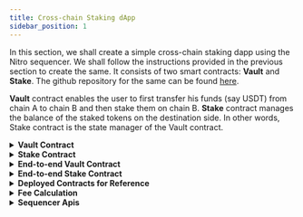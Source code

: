 ```yaml
---
title: Cross-chain Staking dApp
sidebar_position: 1
---
```


In this section, we shall create a simple cross-chain staking dapp using the Nitro sequencer. We shall follow the instructions provided in the previous section to create the same. It consists of two smart contracts: **Vault** and **Stake**. The github repository for the same can be found [here](https://github.com/router-protocol/sequencer-staking/tree/master).

**Vault** contract enables the user to first transfer his funds (say USDT) from chain A to chain B and then stake them on chain B.
**Stake** contract manages the balance of the staked tokens on the destination side. In other words, Stake contract is the state manager of the Vault contract.

<details>
<summary><b>Vault Contract</b></summary>

#### Installing the dependencies

Install the openzeppelin contracts by running the following command:

`yarn add @openzeppelin/contracts` or `npm install @openzeppelin/contracts`

#### Defining the IStake interface

Create an `IStake.sol` file with the following code:

```javascript
pragma solidity ^0.8.18;

interface IStake {
    function stake(
    address user,
    address token,
    uint256 amount
    ) external;
    function unstake(
    address user,
    address token,
    uint256 amount
    ) external;
}

```

#### Defining the IAssetForwarder interface

Create an `IAssetForwarder.sol` file with the following code:

```javascript
// SPDX-License-Identifier: MIT
pragma solidity ^0.8.18;

interface IAssetForwarder {
    struct DepositData {
        uint256 partnerId;
        uint256 amount;
        uint256 destAmount;
        address srcToken;
        address refundRecipient;
        bytes32 destChainIdBytes;
    }

    function iDepositMessage(
        DepositData memory depositData,
        bytes memory destToken,
        bytes memory recipient,
        bytes memory message
    ) external payable;
}

interface IMessageHandler {
    function handleMessage(
        address tokenSent,
        uint256 amount,
        bytes memory message
    ) external;
}
```

This is the standard interface for Router Nitro's asset transfer contract.

#### Instantiating the contract

```javascript
//SPDX-License-Identifier: Unlicense
pragma solidity ^0.8.18;

import {SafeERC20, IERC20} from "@openzeppelin/contracts/token/ERC20/utils/SafeERC20.sol";
import {AccessControl} from "@openzeppelin/contracts/access/AccessControl.sol";
import {IAssetForwarder, IMessageHandler} from "./IAssetForwarder.sol";
import {IStake} from "./IStake.sol";

contract Vault is AccessControl, IMessageHandler {
}
```

Importing the necessary interfaces and libraries in the contract.

For your information:

1. `SafeERC20.sol` is the contract we shall use to access various functions of ERC20 tokens.
2. `AccessControl.sol` is the contract we shall use for putting admin controls over certain functions.
3. `IAssetForwarder.sol` is the interface of the Nitro's AssetForwarder contract which will be used to call the bridge to transfer funds with message across chains.
4. `IMessageHandler.sol` is the interface which defines a function to receive funds with message from the Nitro's AssetForwarder on the destination chain.
5. `IStake.sol` is the interface of Stake contract which we need here for defining an instance of staking contract into our Vault contract.

#### Creating state variables and the constructor

```javascript
    using SafeERC20 for IERC20;

    struct ChainData {
        bytes vault;
        bytes usdt;
    }

    IStake public stakingContract;
    address public nitroAssetForwarder;
    address public immutable usdt;

    mapping(string => ChainData) public chainData;

    constructor(address _nitroAssetForwarder, address _usdt) {
        nitroAssetForwarder = _nitroAssetForwarder;
        usdt = _usdt;
        _setupRole(DEFAULT_ADMIN_ROLE, msg.sender);
    }

```

1. `stakingContract`: This is the instance of our Stake contract.
2. `nitroAssetForwarder`: This is the address of the Nitro's Asset Forwarder contract.
3. `usdt` : This is the address of asset that will be used for staking. For simplicity we have used USDT but any other token can also be used.
4. `chainData` : A mapping of chain IDs with the respective Vault contract and USDT addresses. This will be used to fetch Vault contract and the USDT address for the destination chain when one calls the cross-chain staking function.
5. `constructor`: Create the constructor with the addresses of the Nitro's Asset Forwarder contract and USDT token and set that into our state variable. Also assign the `DEFAULT_ADMIN_ROLE` to the deployer.

#### Function to set the Staking contract

```javascript
    function setStakingContract(address _stakingContract) external onlyRole(DEFAULT_ADMIN_ROLE) {
        stakingContract = IStake(_stakingContract);
    }
```

The Vault contract on every chain must know the address of its corresponding Stake contract on that chain to interact with it. To store the address of the Stake contract, the vault contract's `setStakingContract` function.

#### Function to set the Chain Data

```javascript
    function setChainData(
        string memory _chainId,
        bytes memory _vaultContract,
        bytes memory _usdt
    ) external onlyRole(DEFAULT_ADMIN_ROLE) {
        chainData[_chainId] = ChainData(_vaultContract, _usdt);
    }
```

To stake funds cross-chain, the Vault contract have knowledge of the recipient Vault contract address on the destination chain. Also the destination token address should be known to it. These parameters can be stored in the chainData mapping.
This mapping can be set by the admin using the `setChainData` function.

#### Function that enables cross-chain sequenced transfers

```javascript
    function iStake(
        uint256 amount,
        uint256 destAmount,
        string memory destChainId
    ) public payable {
        IERC20(usdt).safeTransferFrom(msg.sender, address(this), amount);
        IERC20(usdt).safeIncreaseAllowance(nitroAssetForwarder, amount);

        ChainData memory destChainData = chainData[destChainId];

        IAssetForwarder.DepositData memory depositData = IAssetForwarder
            .DepositData({
                partnerId: 1,
                amount: amount,
                destAmount: destAmount,
                srcToken: usdt,
                refundRecipient: msg.sender,
                destChainIdBytes: getChainIdBytes(destChainId)
            });

        IAssetForwarder(nitroAssetForwarder).iDepositMessage(
            depositData,
            destChainData.usdt,
            destChainData.vault,
            abi.encode(msg.sender)
        );
    }
```

It is the `iStake` function that:

1. Encodes the data that needs to be sent to the destination chain whenever a cross-chain request is received. Here only the recipient or user address is needed to update the staked balance against the user's address on the destination chain.
2. Calls the selector for the `iDepositMessage` function in Nitro's Asset Forwarder as per the data passed in the parameters along with other parameters.

Let us understand the parameters of `iStake` function one by one:

| destChainIdBytes | Network IDs of the chains in bytes32 format. These can be found [here](../supported-chains-tokens.md).                                                                                                                                                                                                                                                                                                                                                |
| ---------------- | ----------------------------------------------------------------------------------------------------------------------------------------------------------------------------------------------------------------------------------------------------------------------------------------------------------------------------------------------------------------------------------------------------------------------------------------------------- |
| amount           | Decimal-adjusted amount of the token that has to be transferred from the source chain.                                                                                                                                                                                                                                                                                                                                                                |
| destAmount       | Amount of tokens (in source chain decimals) expected to be received by the recipient on the destination chain. This can be calculated using the Nitro's PathFinder API. A small script has been added in the scripts folder of the [github repository](https://github.com/router-protocol/sequencer-staking/tree/main/scripts) to calculate the destination amount. Refer to the [**Fee Management**](../fee-management.md) section for more details. |
| destChainId      | ChainId of the destination chain.                                                                                                                                                                                                                                                                                                                                                                                                                     |

#### Function that receives the cross-chain call and executes the Stake function on the destination chain

```javascript
    function handleMessage(
        address tokenSent,
        uint256 amount,
        bytes memory message
    ) external {
        // Checking if the sender is the voyager execute handler contract
        require(
            msg.sender == nitroAssetForwarder,
            "only nitro asset forwarder"
        );

        IERC20(tokenSent).safeIncreaseAllowance(
            address(stakingContract),
            amount
        );

        // decoding the data we sent from the source chain
        address user = abi.decode(message, (address));

        // calling the stake function
        stakingContract.stake(user, tokenSent, amount);
    }
```

It is the `handleMessage` function that:

1. Checks that the caller of the function is Nitro's Asset Forwarder contract only.
2. Increases the allowance for the Stake contract so that the Vault can transfer funds to the Stake contract.
3. Decodes the data that was encoded on the source chain (recipient address) at the time of initiating the cross-chain transfer.
4. Calls the Stake contract and updates the user’s staked balance.

</details>

<details>
<summary><b>Stake Contract</b></summary>

#### Installing the dependencies

Install the openzeppelin contracts by running the following command:

`yarn add @openzeppelin/contracts` or `npm install @openzeppelin/contracts`

#### Instantiating the contract

```javascript
//SPDX-License-Identifier: Unlicense
pragma solidity ^0.8.18;

import "@openzeppelin/contracts/token/ERC20/utils/SafeERC20.sol";
import "@openzeppelin/contracts/utils/math/SafeMath.sol";
import "./IStake.sol";

contract Stake is IStake {

}
```

Importing the necessary interfaces and libraries in the contract.

#### Creating state variables and the constructor

```javascript
    using SafeERC20 for IERC20;
    using SafeMath for uint256;

    address public immutable vault;

    // user address => token address => staked amount
    mapping(address => mapping(address => uint256)) public stakedBalance;

    constructor(address _vault) {
        vault = _vault;
    }
```

1. `vault`: Address of your Vault contract.
2. `stakedBalance` : Mapping that stores the amount of tokens staked by a particular user.
3. `constructor` : Create the constructor with the address of the Vault contract and store it in the variable `vault`.

#### Adding modifier onlyVault()

```javascript
    modifier onlyVault() {
        require(msg.sender == vault, "Only Vault");
        _;
    }
```

This modifier will ensure that the `stake` and `unstake` functions can only be called by the Vault contract.

#### Adding functions to Stake and Unstake

```javascript
    function stake(
        address user,
        address token,
        uint256 amount
    ) external override onlyVault {
        require(amount != 0, "amount cannot be 0");
        IERC20(token).safeTransferFrom(msg.sender, address(this), amount);
        stakedBalance[user][token] += amount;
    }
```

This function:

1. Checks that amount cannot be 0.
2. Transfers the tokens to itself.
3. Updates the staked balance for the user.

```javascript
    function unstake(
        address user,
        address token,
        uint256 amount
    ) external override onlyVault {
        stakedBalance[user][token] = stakedBalance[user][token].sub(
            amount,
            "User balance too low"
        );
        IERC20(token).safeTransfer(user, amount);
    }
```

This function checks the staked balance of the user, subtracts the amount that the user wants to unstake and transfers that amount back to the user.

</details>

<details>
<summary><b> End-to-end Vault Contract</b></summary>

```javascript
//SPDX-License-Identifier: Unlicense
pragma solidity ^0.8.18;

import {SafeERC20, IERC20} from "@openzeppelin/contracts/token/ERC20/utils/SafeERC20.sol";
import {AccessControl} from "@openzeppelin/contracts/access/AccessControl.sol";
import {IAssetForwarder, IMessageHandler} from "./IAssetForwarder.sol";
import {IStake} from "./IStake.sol";

contract Vault is AccessControl, IMessageHandler {
    using SafeERC20 for IERC20;

    struct ChainData {
        bytes vault;
        bytes usdt;
    }

    IStake public stakingContract;
    address public nitroAssetForwarder;
    address public immutable usdt;

    mapping(string => ChainData) public chainData;

    constructor(address _nitroAssetForwarder, address _usdt) {
        nitroAssetForwarder = _nitroAssetForwarder;
        usdt = _usdt;
        _setupRole(DEFAULT_ADMIN_ROLE, msg.sender);
    }

    function setStakingContract(
        address _stakingContract
    ) external onlyRole(DEFAULT_ADMIN_ROLE) {
        stakingContract = IStake(_stakingContract);
    }

    function setChainData(
        string memory _chainId,
        bytes memory _vaultContract,
        bytes memory _usdt
    ) external onlyRole(DEFAULT_ADMIN_ROLE) {
        chainData[_chainId] = ChainData(_vaultContract, _usdt);
    }

    function stake(uint256 _amount) external {
        IERC20(usdt).safeTransferFrom(msg.sender, address(this), _amount);
        stakingContract.stake(msg.sender, usdt, _amount);
    }

    function unstake(uint256 _amount) external {
        stakingContract.unstake(msg.sender, usdt, _amount);
    }

    function iStake(
        uint256 amount,
        uint256 destAmount,
        string memory destChainId
    ) public payable {
        IERC20(usdt).safeTransferFrom(msg.sender, address(this), amount);
        IERC20(usdt).safeIncreaseAllowance(nitroAssetForwarder, amount);

        ChainData memory destChainData = chainData[destChainId];

        IAssetForwarder.DepositData memory depositData = IAssetForwarder
            .DepositData({
                partnerId: 1,
                amount: amount,
                destAmount: destAmount,
                srcToken: usdt,
                refundRecipient: msg.sender,
                destChainIdBytes: getChainIdBytes(destChainId)
            });

        IAssetForwarder(nitroAssetForwarder).iDepositMessage(
            depositData,
            destChainData.usdt,
            destChainData.vault,
            abi.encode(msg.sender)
        );
    }

    function handleMessage(
        address tokenSent,
        uint256 amount,
        bytes memory message
    ) external {
        // Checking if the sender is the voyager execute handler contract
        require(
            msg.sender == nitroAssetForwarder,
            "only nitro asset forwarder"
        );

        IERC20(tokenSent).safeIncreaseAllowance(
            address(stakingContract),
            amount
        );

        // decoding the data we sent from the source chain
        address user = abi.decode(message, (address));

        // calling the stake function
        stakingContract.stake(user, tokenSent, amount);
    }

    function getChainIdBytes(
        string memory _chainId
    ) public pure returns (bytes32) {
        bytes32 chainIdBytes32;

        // solhint-disable-next-line no-inline-assembly
        assembly {
            chainIdBytes32 := mload(add(_chainId, 32))
        }

        return chainIdBytes32;
    }
}
```

</details>

<details>
<summary><b>End-to-end Stake Contract</b></summary>

```javascript
//SPDX-License-Identifier: Unlicense
pragma solidity ^0.8.18;

import "@openzeppelin/contracts/token/ERC20/utils/SafeERC20.sol";
import "@openzeppelin/contracts/utils/math/SafeMath.sol";
import "./IStake.sol";

contract Stake is IStake {
    using SafeERC20 for IERC20;
    using SafeMath for uint256;
    address public immutable vault;

    // user address => token address => staked amount
    mapping(address => mapping(address => uint256)) public stakedBalance;

    constructor(address _vault) {
        vault = _vault;
    }

    modifier onlyVault() {
        require(msg.sender == vault, "Only Vault");
        _;
    }

    function stake(
        address user,
        address token,
        uint256 amount
    ) external override onlyVault {
        require(amount != 0, "amount cannot be 0");
        IERC20(token).safeTransferFrom(msg.sender, address(this), amount);
        stakedBalance[user][token] += amount;
    }

    function unstake(
        address user,
        address token,
        uint256 amount
    ) external override onlyVault {
        stakedBalance[user][token] = stakedBalance[user][token].sub(
            amount,
            "User balance too low"
        );
        IERC20(token).safeTransfer(user, amount);
    }
}
```

</details>

<details>
<summary><b>Deployed Contracts for Reference</b></summary>

**Polygon Mumbai Testnet**

<u>Vault</u>

[0x068b55dfA3BCe91F7f0e06141f45004162ff022E](https://mumbai.polygonscan.com/address/0x068b55dfA3BCe91F7f0e06141f45004162ff022E)

<u>Stake</u>

[0x8df3B21428A22062a71fC89aDA42462088dDFa4E](https://mumbai.polygonscan.com/address/0x8df3B21428A22062a71fC89aDA42462088dDFa4E)

**Avalanche Fuji Testnet**

<u>Vault</u>

[0x43595baC35AC74fdc65Ef8225e7DE08Fe6883979](https://testnet.snowtrace.io/address/0x43595baC35AC74fdc65Ef8225e7DE08Fe6883979)

<u>Stake</u>

[0x37dab2d677ba8B67408CD020D696BD5b16dB6ad4](https://testnet.snowtrace.io/address/0x37dab2d677ba8B67408CD020D696BD5b16dB6ad4)

**Sample Cross Chain Transaction**

[Transaction](https://nitro-explorer.routerprotocol.com/tx/0x89b76319de7a4d77428f93f7f96e08a1f5a2bf03ab5fc1cb8f039ccd4ff4fb6a)

</details>

<details>
<summary><b>Fee Calculation</b></summary>

The fee for using Nitro sequencer has two components:

- **Transfer/Forwarder Fee**: The fee for transferring tokens from one chain to another. Users can use this [API](https://api.trustless-voyager.alpha.routerprotocol.com/api#/Fees/FeeController_getFeesForChainInTokenTerms) to estimate the fee by putting in the destination chain ID, address of the token on the destination chain, token amount, and token decimals. There is another boolean value `checkLiquidity`:

  - If marked as TRUE, the API gives the list of all the forwarders which have enough liquidity (along with the fee they would charge in terms of the token desired) against the amount requested by the user for the token.
  - If marked as FALSE, the API gives the list of all the forwarders whether or not they have enough liquidity to take up the transaction.

- **Additional Fee**: This is the gas fee for executing the message upon receiving the tokens on the destination chain. For this, two things are needed:

  1. Gas limit required for execution of the request on the destination chain. This can be calculated using tools like hardhat-gas-reporter.
  2. Gas price with which to execute the request on the destination chain. This can be calculated using the RPC of the destination chain.

  ```javascript
  // using ethers.js
  const gasPrice = await provider.getGasPrice();

  // using web3.js
  const gasPrice = web3.eth.getGasPrice().then((result) => {
    console.log(web3.utils.fromWei(result, 'ether'));
  });
  ```

Let’s say the gas limit required to execute the message on Mumbai (destination chain) is 200000 units, the gas price is 26 GWEI, then:

```math
total_gas_fee = {(200000 * 26 * (10^9)) / (10^18)} wMATIC = 0.0052 wMATIC
```

The fees could also be calculated directly using the Nitro's PathFinder API the script to which can be found in the [Github repository](https://github.com/router-protocol/sequencer-staking/tree/main/scripts) in the scripts folder.

<!-- Let's suppose the user is transferring 100 USDC from the source chain to the destination chain, the user should put the `destAmount` as the following:

```math
destAmount = 100 - forwarder fee - total_gas_fee
``` -->

</details>

<details>
<summary><b>Sequencer Apis</b></summary>

You can use sequencer api to trigger a cross-chain transaction with some custom instruction.

Sample code is provided here -

```ts
import { ethers } from 'ethers';

const PATH_FINDER_API_URL = 'https://api.pf.testnet.routerprotocol.com/api';

const getQuote = async () => {
  const params = {
    fromTokenAddress: '0x22bAA8b6cdd31a0C5D1035d6e72043f4Ce6aF054', // USDT on src chain
    toTokenAddress: '0xb452b513552aa0B57c4b1C9372eFEa78024e5936', // USDT on dest chain
    amount: '10000000000000', // source amount
    fromTokenChainId: '80001', // Mumbai
    toTokenChainId: '43113', // Fuji
    slippageTolerance: 1, // optional
    additionalGasLimit: '100000', // Additional gas limit to execute instruction on dest chain
    partnerId: 0, // (Optional) - For any partnership, get your unique partner id - https://app.routernitro.com/partnerId
  };

  const endpoint = 'v2/sequencer-quote';
  const quoteUrl = `${PATH_FINDER_API_URL}/${endpoint}`;

  try {
    const { data } = await axios.get(quoteUrl, { params });
    return data;
  } catch (e) {
    console.error(`Fetching quote data from pathfinder: ${e}`);
  }
};

/**
 * senderAddress: The address of the sender of the transaction.
 * receiverAddress: The receiver here should be the contract address that should receive the funds 
   along with the instructions.
 * contractMessage: Message to be passed to the destination chain contract.
 * refundAddress: The address which will receive funds in case no forwarder picks up the transaction
   and the user needs to withdraw the funds after some interval of time. Do fill this address very
   carefully otherwise you may lose your funds.
 */
const getTransaction = async (quoteData) => {
  const endpoint = 'v2/sequencer-transaction';
  const txDataUrl = `${PATH_FINDER_API_URL}/${endpoint}`;

  try {
    const res = await axios.post(txDataUrl, {
      ...quoteData,
      senderAddress: '<sender-address>',
      receiverAddress: '<receiver-address>',
      contractMessage: '<contract-message or instruction>',
      refundAddress: '<refund-address>',
    });
    return res.data;
  } catch (e) {
    console.error(`Fetching tx data from pathfinder: ${e}`);
  }
};

const main = async () => {
  // setting up a signer
  const provider = new ethers.providers.JsonRpcProvider(
    'https://rpc.ankr.com/polygon_mumbai',
    80001
  );
  // use provider.getSigner() method to get a signer if you're using this for a UI
  const wallet = new ethers.Wallet('YOUR_PRIVATE_KEY', provider);

  // 1. get quote
  const quoteData = getQuote();

  // 2. give allowance if required
  const allowanceTo = quoteData.allowanceTo;

  // 3. get transaction data
  const txResponse = await getTransaction(quoteData);

  // sending the transaction using the data given by the pathfinder
  const tx = await wallet.sendTransaction(txResponse.txn);
  try {
    await tx.wait();
    console.log(`Transaction mined successfully: ${tx.hash}`);
  } catch (error) {
    console.log(`Transaction failed with error: ${error}`);
  }
};

main();
```

</details>
